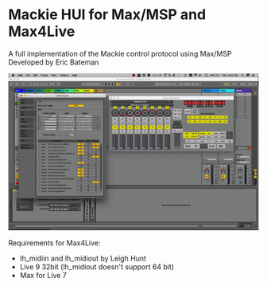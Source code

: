 # Mackie HUI for Max/MSP and Max4Live<br>
 A full implementation of the Mackie control protocol using Max/MSP<br>
 Developed by Eric Bateman<br>
 
 ![](IMG/demo.gif)
 
 Requirements for Max4Live:
 * lh_midiin and lh_midiout by Leigh Hunt
 * Live 9 32bit (lh_midiout doesn't support 64 bit)
 * Max for Live 7
 
 
